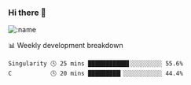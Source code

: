 ### Hi there 👋

<!--
**lv2020/lv2020** is a ✨ _special_ ✨ repository because its `README.md` (this file) appears on your GitHub profile.

Here are some ideas to get you started:

- 🔭 I’m currently working on ...
- 🌱 I’m currently learning ...
- 👯 I’m looking to collaborate on ...
- 🤔 I’m looking for help with ...
- 💬 Ask me about ...
- 📫 How to reach me: ...
- 😄 Pronouns: ...
- ⚡ Fun fact: ...
-->
![:name](https://count.getloli.com/get/@:lv2020)
 <!-- waka-box start -->
📊 Weekly development breakdown
```text
Singularity 🕓 25 mins ███████████▋░░░░░░░░░ 55.6%
C           🕓 20 mins █████████▎░░░░░░░░░░░ 44.4%
```
<!-- Powered by https://github.com/YouEclipse/waka-box-go . -->
<!-- waka-box end -->
